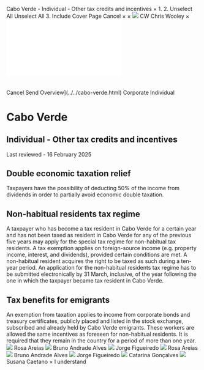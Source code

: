 Cabo Verde - Individual - Other tax credits and incentives
×
1.
2.
Unselect All
Unselect All
3.
Include Cover Page
Cancel
×
×
![](../../-/media/world-wide-tax-summaries/attachments/global---chris-wooley.ashx%3Frev=ac5e5f3223b34096b1afc2a6009c7320&revision=ac5e5f32-23b3-4096-b1af-c2a6009c7320&hash=859B7ADC84DC2CBEC9760E9E6EE7DE6D0A8BFCDF)
CW
Chris Wooley
×
![](other-tax-credits-and-incentives.html)
######
Cancel
Send
Overview](../../cabo-verde.html)
Corporate
Individual
# Cabo Verde
## Individual - Other tax credits and incentives
Last reviewed - 16 February 2025
## Double economic taxation relief
Taxpayers have the possibility of deducting 50% of the income from dividends in order to partially avoid economic double taxation.
## Non-habitual residents tax regime
A taxpayer who has become a tax resident in Cabo Verde for a certain year and has not been taxed as resident in Cabo Verde for any of the previous five years may apply for the special tax regime for non-habitual tax residents.
A tax exemption applies on foreign-source income (e.g. property income, interest, and dividends), provided certain conditions are met.
A non-habitual resident acquires the right to be taxed as such during a ten-year period.
An application for the non-habitual residents tax regime has to be submitted electronically by 31 March, inclusive, of the year following the one in which the taxpayer became tax resident in Cabo Verde.
## Tax benefits for emigrants
An exemption from taxation applies to income from corporate bonds and treasury certificates, publicly placed and listed in the stock exchange, subscribed and already held by Cabo Verde emigrants.
These workers are allowed the same incentives as foreseen for non-habitual residents. It is required that they remain in the country for a period of more than one year.
![](../../-/media/world-wide-tax-summaries/caboverderosa-areiasportugalrosaareiasrosajpg20230125145506588jfif20240301114439293.ashx%3Frev=6fd98e4cda2346868f3bf388ded2a56b&revision=6fd98e4c-da23-4686-8f3b-f388ded2a56b&hash=06F24181F332E7591FFC50FE9BDB1E828F826C6E)
Rosa Areias
![](../../-/media/world-wide-tax-summaries/caboverdebruno-andrade-alvesportugalbrunoandradealvesbrunojpg20230125145636763jfif20240301114415824.ashx%3Frev=9844f82fe90547dba7963d86cad9c3f1&revision=9844f82f-e905-47db-a796-3d86cad9c3f1&hash=FD9B3C1E9CCA25919B53CEC91171F7F5FDF32ECB)
Bruno Andrade Alves
![](../../-/media/world-wide-tax-summaries/caboverdejorge-figueiredoportugaljorgefigueiredofigueiredopng20230125150326001png20240301114115627.ashx%3Frev=19cb317d02904565a7712039802d7de5&revision=19cb317d-0290-4565-a771-2039802d7de5&hash=0B2B5E9830692ABD2CA860B3E6E76AF8212741C3)
Jorge Figueiredo
![](../../-/media/world-wide-tax-summaries/caboverderosa-areiasportugalrosaareiasrosajpg20230125145506588jfif20240301114439293.ashx%3Frev=6fd98e4cda2346868f3bf388ded2a56b&revision=6fd98e4c-da23-4686-8f3b-f388ded2a56b&hash=06F24181F332E7591FFC50FE9BDB1E828F826C6E)
Rosa Areias
![](../../-/media/world-wide-tax-summaries/caboverdebruno-andrade-alvesportugalbrunoandradealvesbrunojpg20230125145636763jfif20240301114415824.ashx%3Frev=9844f82fe90547dba7963d86cad9c3f1&revision=9844f82f-e905-47db-a796-3d86cad9c3f1&hash=FD9B3C1E9CCA25919B53CEC91171F7F5FDF32ECB)
Bruno Andrade Alves
![](../../-/media/world-wide-tax-summaries/caboverdejorge-figueiredoportugaljorgefigueiredofigueiredopng20230125150326001png20240301114115627.ashx%3Frev=19cb317d02904565a7712039802d7de5&revision=19cb317d-0290-4565-a771-2039802d7de5&hash=0B2B5E9830692ABD2CA860B3E6E76AF8212741C3)
Jorge Figueiredo
![](../../-/media/world-wide-tax-summaries/20240301113657099.ashx%3Frev=e28598eb4842449bb59695bda7e1e542&revision=e28598eb-4842-449b-b596-95bda7e1e542&hash=FBE23F47F26CBAAF04ADF0D3D9BC823CCDD82780)
Catarina Gonçalves
![](../../-/media/world-wide-tax-summaries/attachments/cabo-verde---susana-caetano.ashx%3Frev=4486d26cf4b2432d9c31e0db1d920531&revision=4486d26c-f4b2-432d-9c31-e0db1d920531&hash=884541ABCE3AFC987D8B586F218FC67A33F5EA9A)
Susana Caetano
×
I understand